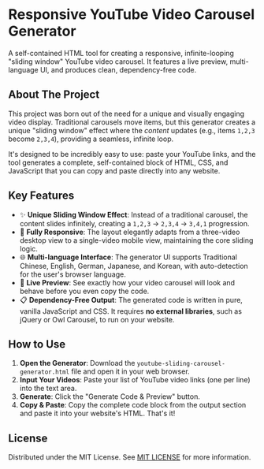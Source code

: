 # Responsive YouTube Video Carousel Generator

A self-contained HTML tool for creating a responsive, infinite-looping "sliding window" YouTube video carousel. It features a live preview, multi-language UI, and produces clean, dependency-free code.

## About The Project

This project was born out of the need for a unique and visually engaging video display. Traditional carousels move items, but this generator creates a unique "sliding window" effect where the *content* updates (e.g., items `1,2,3` become `2,3,4`), providing a seamless, infinite loop.

It's designed to be incredibly easy to use: paste your YouTube links, and the tool generates a complete, self-contained block of HTML, CSS, and JavaScript that you can copy and paste directly into any website.

## Key Features

*   ✨ **Unique Sliding Window Effect**: Instead of a traditional carousel, the content slides infinitely, creating a `1,2,3` -> `2,3,4` -> `3,4,1` progression.
*   📱 **Fully Responsive**: The layout elegantly adapts from a three-video desktop view to a single-video mobile view, maintaining the core sliding logic.
*   🌐 **Multi-language Interface**: The generator UI supports Traditional Chinese, English, German, Japanese, and Korean, with auto-detection for the user's browser language.
*   🚀 **Live Preview**: See exactly how your video carousel will look and behave before you even copy the code.
*   📋 **Dependency-Free Output**: The generated code is written in pure, vanilla JavaScript and CSS. It requires **no external libraries**, such as jQuery or Owl Carousel, to run on your website.

## How to Use

1.  **Open the Generator**: Download the `youtube-sliding-carousel-generator.html` file and open it in your web browser.
2.  **Input Your Videos**: Paste your list of YouTube video links (one per line) into the text area.
3.  **Generate**: Click the "Generate Code & Preview" button.
4.  **Copy & Paste**: Copy the complete code block from the output section and paste it into your website's HTML. That's it!

## License

Distributed under the MIT License. See [MIT LICENSE](LICENSE) for more information.
